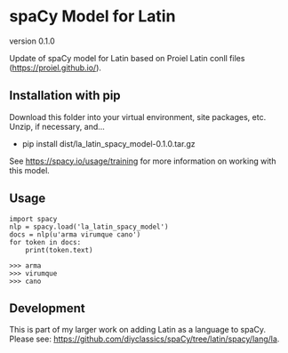# spaCy Model for Latin
version 0.1.0

Update of spaCy model for Latin based on Proiel Latin conll files (https://proiel.github.io/).

## Installation with pip
Download this folder into your virtual environment, site packages, etc. Unzip, if necessary, and...

- pip install dist/la_latin_spacy_model-0.1.0.tar.gz

See https://spacy.io/usage/training for more information on working with this model.

## Usage

```
import spacy
nlp = spacy.load('la_latin_spacy_model')
docs = nlp(u'arma virumque cano')
for token in docs:
    print(token.text)

>>> arma
>>> virumque
>>> cano
```

## Development
This is part of my larger work on adding Latin as a language to spaCy. Please see: https://github.com/diyclassics/spaCy/tree/latin/spacy/lang/la.
